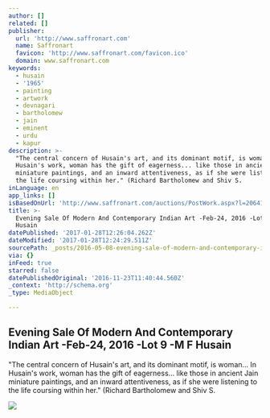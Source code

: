 ```yaml
---
author: []
related: []
publisher:
  url: 'http://www.saffronart.com'
  name: Saffronart
  favicon: 'http://www.saffronart.com/favicon.ico'
  domain: www.saffronart.com
keywords:
  - husain
  - '1965'
  - painting
  - artwork
  - devnagari
  - bartholomew
  - jain
  - eminent
  - urdu
  - kapur
description: >-
  "The central concern of Husain's art, and its dominant motif, is woman... In
  Husain's work, woman has the gift of eagerness... like those in ancient Jain
  miniature paintings, and an inward attentiveness, as if she were listening to
  the life coursing within her." (Richard Bartholomew and Shiv S.
inLanguage: en
app_links: []
isBasedOnUrl: 'http://www.saffronart.com/auctions/PostWork.aspx?l=20641'
title: >-
  Evening Sale Of Modern And Contemporary Indian Art -Feb-24, 2016 -Lot 9 -M F
  Husain
datePublished: '2017-01-28T12:26:04.262Z'
dateModified: '2017-01-28T12:24:29.511Z'
sourcePath: _posts/2016-05-08-evening-sale-of-modern-and-contemporary-indian-art-feb-24.md
via: {}
inFeed: true
starred: false
datePublishedOriginal: '2016-11-23T11:40:44.560Z'
_context: 'http://schema.org'
_type: MediaObject

---
```

<article style=""><h1>Evening Sale Of Modern And Contemporary Indian Art -Feb-24, 2016 -Lot 9 -M F Husain</h1><p>"The central concern of Husain's art, and its dominant motif, is woman... In Husain's work, woman has the gift of eagerness... like those in ancient Jain miniature paintings, and an inward attentiveness, as if she were listening to the life coursing within her." (Richard Bartholomew and Shiv S.</p><img src="http://mediacloud.saffronart.com/auctions/2016/feblive/mfhusain_1602live_27502_big.jpg" /></article>